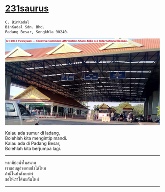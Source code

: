 # [231saurus](https://cbkadal.github.io/231saurus/)

```
C. BinKadal
BinKadal Sdn. Bhd.
Padang Besar, Songkhla 90240.
```

![Padang Besar](static/img/PadangBesar.jpg)

Kalau ada sumur di ladang,<br>
Bolehlah kita mengintip mandi.<br>
Kalau ada di Padang Besar,<br>
Bolehlah kita berjumpa lagi.<br>
<hr>
หากมีบ่อน้ำในสนาม<br>
เราแอบดูอ่างอาบน้ำได้ไหม<br>
ถ้ามีในปาดังเบซาร์<br>
ขอให้เราได้พบกันใหม่<br>
<hr><br>
